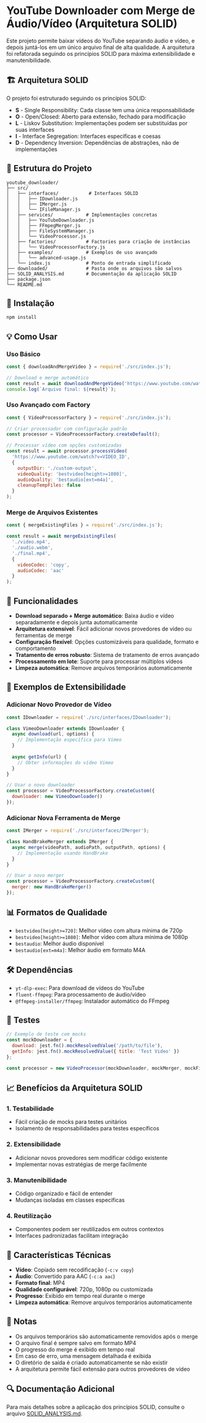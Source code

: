 # YouTube Downloader com Merge de Áudio/Vídeo (Arquitetura SOLID)

Este projeto permite baixar vídeos do YouTube separando áudio e vídeo, e depois juntá-los em um único arquivo final de alta qualidade. A arquitetura foi refatorada seguindo os princípios SOLID para máxima extensibilidade e manutenibilidade.

## 🏗️ Arquitetura SOLID

O projeto foi estruturado seguindo os princípios SOLID:

- **S** - Single Responsibility: Cada classe tem uma única responsabilidade
- **O** - Open/Closed: Aberto para extensão, fechado para modificação
- **L** - Liskov Substitution: Implementações podem ser substituídas por suas interfaces
- **I** - Interface Segregation: Interfaces específicas e coesas
- **D** - Dependency Inversion: Dependências de abstrações, não de implementações

## 📁 Estrutura do Projeto

```
youtube_downloader/
├── src/
│   ├── interfaces/           # Interfaces SOLID
│   │   ├── IDownloader.js
│   │   ├── IMerger.js
│   │   └── IFileManager.js
│   ├── services/            # Implementações concretas
│   │   ├── YouTubeDownloader.js
│   │   ├── FFmpegMerger.js
│   │   ├── FileSystemManager.js
│   │   └── VideoProcessor.js
│   ├── factories/           # Factories para criação de instâncias
│   │   └── VideoProcessorFactory.js
│   ├── examples/            # Exemplos de uso avançado
│   │   └── advanced-usage.js
│   └── index.js             # Ponto de entrada simplificado
├── downloaded/              # Pasta onde os arquivos são salvos
├── SOLID_ANALYSIS.md        # Documentação da aplicação SOLID
├── package.json
└── README.md
```

## 🚀 Instalação

```bash
npm install
```

## 💡 Como Usar

### Uso Básico

```javascript
const { downloadAndMergeVideo } = require('./src/index.js');

// Download e merge automático
const result = await downloadAndMergeVideo('https://www.youtube.com/watch?v=VIDEO_ID');
console.log(`Arquivo final: ${result}`);
```

### Uso Avançado com Factory

```javascript
const { VideoProcessorFactory } = require('./src/index.js');

// Criar processador com configuração padrão
const processor = VideoProcessorFactory.createDefault();

// Processar vídeo com opções customizadas
const result = await processor.processVideo(
  'https://www.youtube.com/watch?v=VIDEO_ID',
  {
    outputDir: './custom-output',
    videoQuality: 'bestvideo[height>=1080]',
    audioQuality: 'bestaudio[ext=m4a]',
    cleanupTempFiles: false
  }
);
```

### Merge de Arquivos Existentes

```javascript
const { mergeExistingFiles } = require('./src/index.js');

const result = await mergeExistingFiles(
  './video.mp4',
  './audio.webm',
  './final.mp4',
  {
    videoCodec: 'copy',
    audioCodec: 'aac'
  }
);
```

## 🔧 Funcionalidades

- **Download separado + Merge automático**: Baixa áudio e vídeo separadamente e depois junta automaticamente
- **Arquitetura extensível**: Fácil adicionar novos provedores de vídeo ou ferramentas de merge
- **Configuração flexível**: Opções customizáveis para qualidade, formato e comportamento
- **Tratamento de erros robusto**: Sistema de tratamento de erros avançado
- **Processamento em lote**: Suporte para processar múltiplos vídeos
- **Limpeza automática**: Remove arquivos temporários automaticamente

## 🎯 Exemplos de Extensibilidade

### Adicionar Novo Provedor de Vídeo

```javascript
const IDownloader = require('./src/interfaces/IDownloader');

class VimeoDownloader extends IDownloader {
  async download(url, options) {
    // Implementação específica para Vimeo
  }
  
  async getInfo(url) {
    // Obter informações do vídeo Vimeo
  }
}

// Usar o novo downloader
const processor = VideoProcessorFactory.createCustom({
  downloader: new VimeoDownloader()
});
```

### Adicionar Nova Ferramenta de Merge

```javascript
const IMerger = require('./src/interfaces/IMerger');

class HandBrakeMerger extends IMerger {
  async merge(videoPath, audioPath, outputPath, options) {
    // Implementação usando HandBrake
  }
}

// Usar o novo merger
const processor = VideoProcessorFactory.createCustom({
  merger: new HandBrakeMerger()
});
```

## 📊 Formatos de Qualidade

- `bestvideo[height>=720]`: Melhor vídeo com altura mínima de 720p
- `bestvideo[height>=1080]`: Melhor vídeo com altura mínima de 1080p
- `bestaudio`: Melhor áudio disponível
- `bestaudio[ext=m4a]`: Melhor áudio em formato M4A

## 🛠️ Dependências

- `yt-dlp-exec`: Para download de vídeos do YouTube
- `fluent-ffmpeg`: Para processamento de áudio/vídeo
- `@ffmpeg-installer/ffmpeg`: Instalador automático do FFmpeg

## 🧪 Testes

```javascript
// Exemplo de teste com mocks
const mockDownloader = {
  download: jest.fn().mockResolvedValue('/path/to/file'),
  getInfo: jest.fn().mockResolvedValue({ title: 'Test Video' })
};

const processor = new VideoProcessor(mockDownloader, mockMerger, mockFileManager);
```

## 📈 Benefícios da Arquitetura SOLID

### 1. Testabilidade
- Fácil criação de mocks para testes unitários
- Isolamento de responsabilidades para testes específicos

### 2. Extensibilidade
- Adicionar novos provedores sem modificar código existente
- Implementar novas estratégias de merge facilmente

### 3. Manutenibilidade
- Código organizado e fácil de entender
- Mudanças isoladas em classes específicas

### 4. Reutilização
- Componentes podem ser reutilizados em outros contextos
- Interfaces padronizadas facilitam integração

## 🎨 Características Técnicas

- **Vídeo**: Copiado sem recodificação (`-c:v copy`)
- **Áudio**: Convertido para AAC (`-c:a aac`)
- **Formato final**: MP4
- **Qualidade configurável**: 720p, 1080p ou customizada
- **Progresso**: Exibido em tempo real durante o merge
- **Limpeza automática**: Remove arquivos temporários automaticamente

## 📝 Notas

- Os arquivos temporários são automaticamente removidos após o merge
- O arquivo final é sempre salvo em formato MP4
- O progresso do merge é exibido em tempo real
- Em caso de erro, uma mensagem detalhada é exibida
- O diretório de saída é criado automaticamente se não existir
- A arquitetura permite fácil extensão para outros provedores de vídeo

## 🔍 Documentação Adicional

Para mais detalhes sobre a aplicação dos princípios SOLID, consulte o arquivo [SOLID_ANALYSIS.md](./SOLID_ANALYSIS.md). 